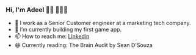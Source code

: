 ### Hi, I'm Adeel 👋🏽 👨🏽‍💻


- 🔭 I work as a Senior Customer engineer at a marketing tech company.
- 🌱 I’m currently building my first game app.
- 📫 How to reach me: [Linkedin](https://uk.linkedin.com/in/adeel0o0)
- 😄 Currently reading: The Brain Audit by Sean D'Souza

